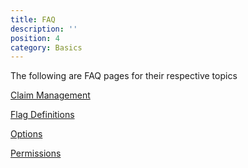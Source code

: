 ```yaml
---
title: FAQ
description: ''
position: 4
category: Basics
---
```


The following are FAQ pages for their respective topics

[Claim Management](https://github.com/bloodmc/GriefDefender/wiki/FAQ-%E2%80%90-Claim-Management)  

[Flag Definitions](https://github.com/bloodmc/GriefDefender/wiki/FAQ-%E2%80%90-Flag-Definitions)  

[Options](https://github.com/bloodmc/GriefDefender/wiki/FAQ-%E2%80%90-Options)  

[Permissions](https://github.com/bloodmc/GriefDefender/wiki/FAQ-%E2%80%90-Permissions)